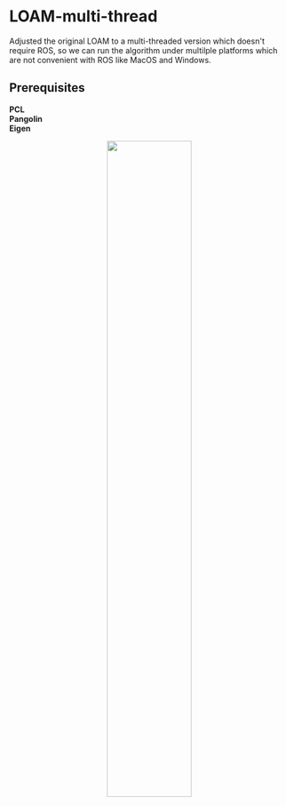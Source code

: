 # LOAM-multi-thread
Adjusted the original LOAM to a multi-threaded version which doesn't require ROS, so we can run the algorithm under multilple 
platforms which are not convenient with ROS like MacOS and Windows.

## Prerequisites
**PCL**  
**Pangolin**   
**Eigen**  
<center>
<img src="https://img-blog.csdnimg.cn/20181229151156872.jpg" width="55%">
